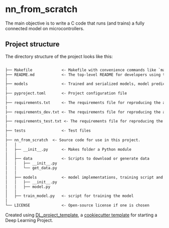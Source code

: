 # nn_from_scratch

The main objective is to write a C code that runs (and trains) a fully connected model on microcontrollers.

## Project structure

The directory structure of the project looks like this:

```txt

├── Makefile             <- Makefile with convenience commands like `make setup_project` or `make requirements`
├── README.md            <- The top-level README for developers using this project.
│
├── models               <- Trained and serialized models, model predictions, or model summaries
│
├── pyproject.toml       <- Project configuration file
│
├── requirements.txt     <- The requirements file for reproducing the analysis environment
|
├── requirements_dev.txt <- The requirements file for reproducing the analysis environment
|
├── requirements_test.txt <- The requirements file for reproducing the analysis environment
│
├── tests                <- Test files
│
├── nn_from_scratch  <- Source code for use in this project.
│   │
│   ├── __init__.py      <- Makes folder a Python module
│   │
│   ├── data             <- Scripts to download or generate data
│   │   ├── __init__.py
│   │   └── get_data.py
│   │
│   ├── models           <- model implementations, training script and prediction script
│   │   ├── __init__.py
│   │   ├── model.py
│   │
│   ├── train_model.py   <- script for training the model
│
└── LICENSE              <- Open-source license if one is chosen
```

Created using [DL_project_template](https://github.com/Black3rror/DL_project_template),
a [cookiecutter template](https://github.com/cookiecutter/cookiecutter) for
starting a Deep Learning Project.
